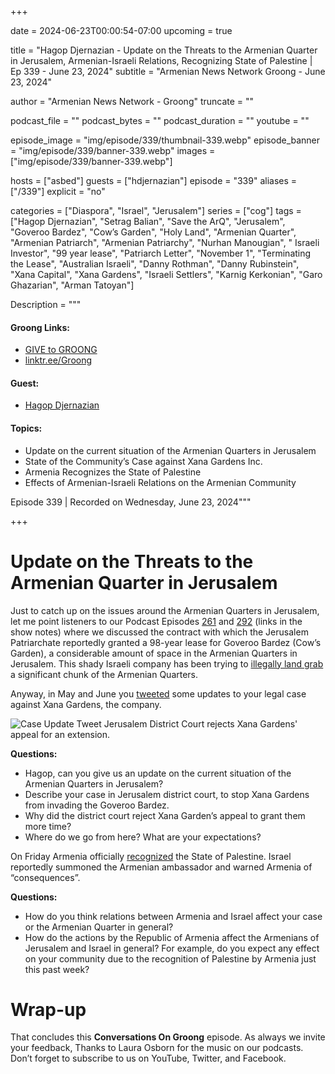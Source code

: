 +++

date = 2024-06-23T00:00:54-07:00
upcoming = true

title = "Hagop Djernazian - Update on the Threats to the Armenian Quarter in Jerusalem, Armenian-Israeli Relations, Recognizing State of Palestine | Ep 339 - June 23, 2024"
subtitle = "Armenian News Network Groong - June 23, 2024"

author = "Armenian News Network - Groong"
truncate = ""

podcast_file = ""
podcast_bytes = ""
podcast_duration = ""
youtube = ""

episode_image = "img/episode/339/thumbnail-339.webp"
episode_banner = "img/episode/339/banner-339.webp"
images = ["img/episode/339/banner-339.webp"]

hosts = ["asbed"]
guests = ["hdjernazian"]
episode = "339"
aliases = ["/339"]
explicit = "no"

categories = ["Diaspora", "Israel", "Jerusalem"]
series = ["cog"]
tags = ["Hagop Djernazian", "Setrag Balian", "Save the ArQ", "Jerusalem", "Goveroo Bardez", "Cow’s Garden", "Holy Land", "Armenian Quarter", "Armenian Patriarch", "Armenian Patriarchy", "Nurhan Manougian", " Israeli Investor", "99 year lease", "Patriarch Letter", "November 1", "Terminating the Lease", "Australian Israeli", "Danny Rothman", "Danny Rubinstein", "Xana Capital", "Xana Gardens", "Israeli Settlers", "Karnig Kerkonian", "Garo Ghazarian", "Arman Tatoyan"]



Description = """

#### Groong Links:
* [GIVE to GROONG](https://podcasts.groong.org/donate)
* [linktr.ee/Groong](https://linktr.ee/groong)

#### Guest: 
* [Hagop Djernazian](/guest/hdjernazian)

#### Topics:
* Update on the current situation of the Armenian Quarters in Jerusalem
* State of the Community’s Case against Xana Gardens Inc.
* Armenia Recognizes the State of Palestine
* Effects of Armenian-Israeli Relations on the Armenian Community

Episode 339 | Recorded on Wednesday, June 23, 2024"""

+++

# Update on the Threats to the Armenian Quarter in Jerusalem

Just to catch up on the issues around the Armenian Quarters in Jerusalem, let me point listeners to our Podcast Episodes [261](https://podcasts.groong.org/261) and [292](https://podcasts.groong.org/292) (links in the show notes) where we discussed the contract with which the Jerusalem Patriarchate reportedly granted a 98-year lease for Goveroo Bardez (Cow’s Garden), a considerable amount of space in the Armenian Quarters in Jerusalem. This shady Israeli company has been trying to [illegally land grab](https://www.newarab.com/news/armenians-jerusalem-repel-armed-israeli-settlers) a significant chunk of the Armenian Quarters.

Anyway, in May and June you [tweeted](https://x.com/SavetheArQ/status/1798710742373617747) some updates to your legal case against Xana Gardens, the company.


![Case Update Tweet](/img/episode/339/Save-the-ArQ-202406.png "Case Update Tweet")
Jerusalem District Court rejects Xana Gardens' appeal for an extension.

**Questions:**
* Hagop, can you give us an update on the current situation of the Armenian Quarters in Jerusalem?
* Describe your case in Jerusalem district court, to stop Xana Gardens from invading the Goveroo Bardez.
* Why did the district court reject Xana Garden’s appeal to grant them more time?
* Where do we go from here? What are your expectations?


On Friday Armenia officially [recognized](https://www.azatutyun.am/a/33003853.html) the State of Palestine. Israel reportedly summoned the Armenian ambassador and warned Armenia of “consequences”.

**Questions:**
* How do you think relations between Armenia and Israel affect your case or the Armenian Quarter in general?
* How do the actions by the Republic of Armenia affect the Armenians of Jerusalem and Israel in general? For example, do you expect any effect on your community due to the recognition of Palestine by Armenia just this past week?


# Wrap-up

That concludes this **Conversations On Groong** episode. As always we invite your feedback, Thanks to Laura Osborn for the music on our podcasts. Don’t forget to subscribe to us on YouTube, Twitter, and Facebook.
